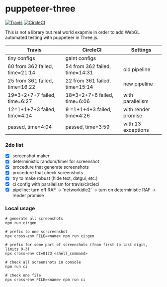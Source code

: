 # puppeteer-three
[![Travis](https://travis-ci.org/munrocket/puppeteer-three.svg?branch=master)](https://travis-ci.org/munrocket/puppeteer-three)
[![CircleCI](https://circleci.com/gh/munrocket/puppeteer-three.svg?style=svg)](https://circleci.com/gh/munrocket/puppeteer-three)

This is not a library but real world exapmle in order to add WebGL automated testing with puppeteer in Three.js.

|           Travis                        |            CircleCI                     |         Settings         |
|-----------------------------------------|-----------------------------------------|--------------------------|
| tiny configs                            | gaint configs                           |                          |
| 60 from 362 failed, time=21:14          | 54 from 362 failed, time=14:31          | old pipeline             |
| 25 from 361 failed, time=16:22          | 22 from 361 failed, time=15:14          | new pipeline             |
| 19=3+2+7+7 failed, time=6:27            | 18=3+2+7+6 failed, time=6:06            | with parallelism         |
| 12=1+1+7+3 failed, time=4:14            | 9 =1+1+4+3 failed, time=4:26            | with render promise      |
| passed, time=4:04                       | passed, time=3:59                       | with 13 exceptions       |

### 2do list
- [x] screenshot maker
- [x] deterministic random/timer for screenshot
- [x] procedure that generate screenshots
- [x] procedure that check screenshots
- [x] try to make robust (hide text, datgui, etc.)
- [x] ci config with parallelism for travis/circleci
- [x] pipeline: turn off RAF -> 'networkidle2' -> turn on deterministic RAF -> render promise

### Local usage
```shell
# generate all screenshots
npm run ci:gen

# prefix to one scrcreenshot
npx cross-env FILE=<name> npm run ci:gen

# prefix for some part of screenshots (from first to last digit, limits 0-3)
npx cross-env CI=0123 <shell_command>

# check all screenshots in console
npm run ci

# check one file
npx cross-env FILE=<name> npm run ci
```